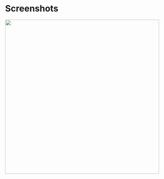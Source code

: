 # Screenshots
<img src="https://user-images.githubusercontent.com/81400350/175113267-fa02483c-edbc-4ce4-a24e-254d88f233af.jpg" widht="500" height="500">

